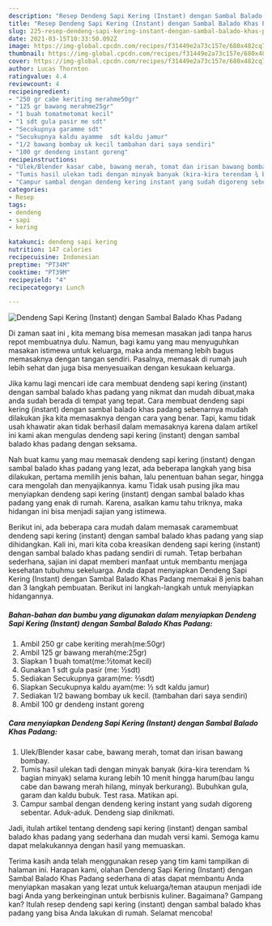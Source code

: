 ```yaml
---
description: "Resep Dendeng Sapi Kering (Instant) dengan Sambal Balado Khas Padang yang enak Untuk Jualan"
title: "Resep Dendeng Sapi Kering (Instant) dengan Sambal Balado Khas Padang yang enak Untuk Jualan"
slug: 225-resep-dendeng-sapi-kering-instant-dengan-sambal-balado-khas-padang-yang-enak-untuk-jualan
date: 2021-03-15T10:33:50.092Z
image: https://img-global.cpcdn.com/recipes/f31449e2a73c157e/680x482cq70/dendeng-sapi-kering-instant-dengan-sambal-balado-khas-padang-foto-resep-utama.jpg
thumbnail: https://img-global.cpcdn.com/recipes/f31449e2a73c157e/680x482cq70/dendeng-sapi-kering-instant-dengan-sambal-balado-khas-padang-foto-resep-utama.jpg
cover: https://img-global.cpcdn.com/recipes/f31449e2a73c157e/680x482cq70/dendeng-sapi-kering-instant-dengan-sambal-balado-khas-padang-foto-resep-utama.jpg
author: Lucas Thornton
ratingvalue: 4.4
reviewcount: 4
recipeingredient:
- "250 gr cabe keriting merahme50gr"
- "125 gr bawang merahme25gr"
- "1 buah tomatmetomat kecil"
- "1 sdt gula pasir me sdt"
- "Secukupnya garamme sdt"
- "Secukupnya kaldu ayamme  sdt kaldu jamur"
- "1/2 bawang bombay uk kecil tambahan dari saya sendiri"
- "100 gr dendeng instant goreng"
recipeinstructions:
- "Ulek/Blender kasar cabe, bawang merah, tomat dan irisan bawang bombay."
- "Tumis hasil ulekan tadi dengan minyak banyak (kira-kira terendam ¾ bagian minyak) selama kurang lebih 10 menit hingga harum(bau langu cabe dan bawang merah hilang, minyak berkurang). Bubuhkan gula, garam dan kaldu bubuk. Test rasa. Matikan api."
- "Campur sambal dengan dendeng kering instant yang sudah digoreng sebentar. Aduk-aduk. Dendeng siap dinikmati."
categories:
- Resep
tags:
- dendeng
- sapi
- kering

katakunci: dendeng sapi kering 
nutrition: 147 calories
recipecuisine: Indonesian
preptime: "PT34M"
cooktime: "PT39M"
recipeyield: "4"
recipecategory: Lunch

---
```



![Dendeng Sapi Kering (Instant) dengan Sambal Balado Khas Padang](https://img-global.cpcdn.com/recipes/f31449e2a73c157e/680x482cq70/dendeng-sapi-kering-instant-dengan-sambal-balado-khas-padang-foto-resep-utama.jpg)

Di zaman  saat ini , kita memang bisa memesan masakan jadi tanpa harus repot membuatnya dulu. Namun, bagi kamu yang mau menyuguhkan masakan istimewa untuk keluarga, maka anda memang lebih bagus memasaknya dengan tangan sendiri. Pasalnya, memasak di rumah jauh lebih sehat dan juga bisa menyesuaikan dengan kesukaan keluarga.

Jika kamu lagi mencari ide cara membuat dendeng sapi kering (instant) dengan sambal balado khas padang yang nikmat dan mudah dibuat,maka anda sudah berada di tempat yang tepat. Cara membuat dendeng sapi kering (instant) dengan sambal balado khas padang  sebenarnya mudah dilakukan jika kita memasaknya dengan cara yang benar. Tapi, kamu tidak usah khawatir akan tidak berhasil dalam memasaknya 
karena dalam artikel ini kami akan mengulas dendeng sapi kering (instant) dengan sambal balado khas padang dengan seksama.  



Nah buat kamu yang mau memasak dendeng sapi kering (instant) dengan sambal balado khas padang yang lezat, ada beberapa langkah yang bisa dilakukan, pertama memilih jenis bahan, lalu penentuan bahan segar, hingga cara mengolah dan menyajikannya. kamu Tidak usah pusing jika mau menyiapkan dendeng sapi kering (instant) dengan sambal balado khas padang yang enak di rumah. Karena, asalkan kamu  tahu triknya, maka hidangan ini bisa menjadi sajian yang istimewa.

Berikut ini, ada beberapa cara mudah dalam memasak caramembuat dendeng sapi kering (instant) dengan sambal balado khas padang yang siap dihidangkan. Kali ini, mari kita coba kreasikan dendeng sapi kering (instant) dengan sambal balado khas padang sendiri di rumah. Tetap berbahan sederhana, sajian ini dapat memberi manfaat untuk membantu menjaga kesehatan tubuhmu sekeluarga. Anda dapat menyiapkan Dendeng Sapi Kering (Instant) dengan Sambal Balado Khas Padang memakai 8 jenis bahan dan 3 langkah pembuatan. Berikut ini langkah-langkah untuk menyiapkan hidangannya.

<!--inarticleads1-->

##### Bahan-bahan dan bumbu yang digunakan dalam menyiapkan Dendeng Sapi Kering (Instant) dengan Sambal Balado Khas Padang:

1. Ambil 250 gr cabe keriting merah(me:50gr)
1. Ambil 125 gr bawang merah(me:25gr)
1. Siapkan 1 buah tomat(me:½tomat kecil)
1. Gunakan 1 sdt gula pasir (me: ½sdt)
1. Sediakan Secukupnya garam(me: ⅔sdt)
1. Siapkan Secukupnya kaldu ayam(me: ½ sdt kaldu jamur)
1. Sediakan 1/2 bawang bombay uk kecil. (tambahan dari saya sendiri)
1. Ambil 100 gr dendeng instant goreng




<!--inarticleads2-->

##### Cara menyiapkan Dendeng Sapi Kering (Instant) dengan Sambal Balado Khas Padang:

1. Ulek/Blender kasar cabe, bawang merah, tomat dan irisan bawang bombay.
1. Tumis hasil ulekan tadi dengan minyak banyak (kira-kira terendam ¾ bagian minyak) selama kurang lebih 10 menit hingga harum(bau langu cabe dan bawang merah hilang, minyak berkurang). Bubuhkan gula, garam dan kaldu bubuk. Test rasa. Matikan api.
1. Campur sambal dengan dendeng kering instant yang sudah digoreng sebentar. Aduk-aduk. Dendeng siap dinikmati.




Jadi, itulah artikel tentang  dendeng sapi kering (instant) dengan sambal balado khas padang  yang sederhana dan mudah versi kami. Semoga kamu dapat melakukannya dengan hasil yang memuaskan. 

Terima kasih anda telah menggunakan resep yang tim kami tampilkan di halaman ini. Harapan kami, olahan  Dendeng Sapi Kering (Instant) dengan Sambal Balado Khas Padang sederhana di atas dapat membantu Anda menyiapkan masakan yang lezat untuk keluarga/teman ataupun menjadi ide bagi Anda yang berkeinginan untuk berbisnis kuliner. Bagaimana? Gampang kan? Itulah resep dendeng sapi kering (instant) dengan sambal balado khas padang yang bisa Anda lakukan di rumah. Selamat mencoba!

